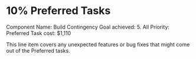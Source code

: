 # 10% Preferred Tasks

Component Name: Build Contingency
Goal achieved: 5. All
Priority: Preferred
Task cost: $1,110

This line item covers any unexpected features or bug fixes that might come out of the Preferred tasks.